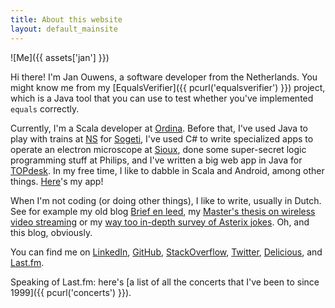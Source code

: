 ```yaml
---
title: About this website
layout: default_mainsite
---
```

![Me]({{ assets['jan'] }})

Hi there! I'm Jan Ouwens, a software developer from the Netherlands. You might know me from my [EqualsVerifier]({{ pcurl('equalsverifier') }}) project, which is a Java tool that you can use to test whether you've implemented `equals` correctly.

Currently, I'm a Scala developer at [Ordina](http://www.ordina.nl). Before that, I've used Java to play with trains at [NS](http://www.ns.nl) for [Sogeti](http://www.sogeti.nl), I've used C# to write specialized apps to operate an electron microscope at [Sioux](http://www.sioux.eu), done some super-secret logic programming stuff at Philips, and I've written a big web app in Java for [TOPdesk](http://www.topdesk.com). In my free time, I like to dabble in Scala and Android, among other things. [Here](https://play.google.com/store/apps/developer?id=Jan+Ouwens)'s my app!

When I'm not coding (or doing other things), I like to write, usually in Dutch. See for example my old blog [Brief en leed](http://www.jqno.nl/briefenleed), my [Master's thesis on wireless video streaming](http://www.jqno.nl/assets/thesis.pdf) or my [way too in-depth survey of Asterix jokes](http://www.jqno.nl/assets/paper.pdf). Oh, and this blog, obviously.

You can find me on [LinkedIn](http://www.linkedin.com/in/janouwens), [GitHub](http://github.com/jqno), [StackOverflow](http://stackoverflow.com/users/127863/jqno), [Twitter](http://twitter.com/jqno), [Delicious](https://delicious.com/jqno), and [Last.fm](http://www.last.fm/user/jqno).

Speaking of Last.fm: here's [a list of all the concerts that I've been to since 1999]({{ pcurl('concerts') }}).
